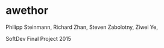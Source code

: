 # awethor

Philipp Steinmann, Richard Zhan, Steven Zabolotny, Ziwei Ye, 

SoftDev Final Project 2015
